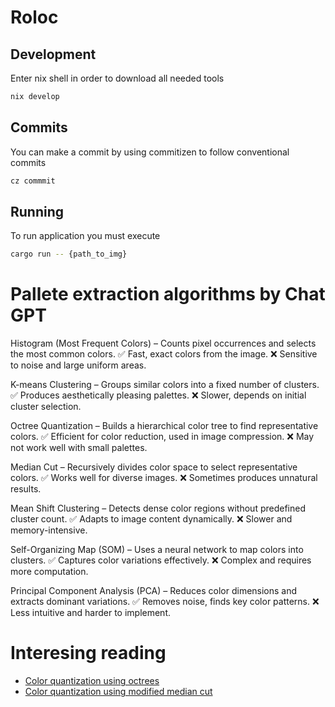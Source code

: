 # Roloc

## Development

Enter nix shell in order to download all needed tools

```bash
nix develop
```

## Commits
You can make a commit by using commitizen to follow conventional commits

```bash
cz commmit
```

## Running
To run application you must execute 

```bash
cargo run -- {path_to_img}
```

# Pallete extraction algorithms by Chat GPT

Histogram (Most Frequent Colors) – Counts pixel occurrences and selects the most common colors.
✅ Fast, exact colors from the image.
❌ Sensitive to noise and large uniform areas.

K-means Clustering – Groups similar colors into a fixed number of clusters.
✅ Produces aesthetically pleasing palettes.
❌ Slower, depends on initial cluster selection.

Octree Quantization – Builds a hierarchical color tree to find representative colors.
✅ Efficient for color reduction, used in image compression.
❌ May not work well with small palettes.

Median Cut – Recursively divides color space to select representative colors.
✅ Works well for diverse images.
❌ Sometimes produces unnatural results.

Mean Shift Clustering – Detects dense color regions without predefined cluster count.
✅ Adapts to image content dynamically.
❌ Slower and memory-intensive.

Self-Organizing Map (SOM) – Uses a neural network to map colors into clusters.
✅ Captures color variations effectively.
❌ Complex and requires more computation.

Principal Component Analysis (PCA) – Reduces color dimensions and extracts dominant variations.
✅ Removes noise, finds key color patterns.
❌ Less intuitive and harder to implement.

# Interesing reading 
- [Color quantization using octrees](http://www.leptonica.org/papers/colorquant.pdf)
- [Color quantization using modified median cut](https://web.archive.org/web/20190202154003/http://www.leptonica.com/papers/mediancut.pdf)
